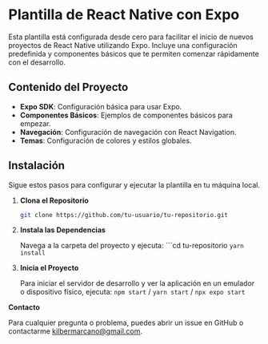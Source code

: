 # Plantilla de React Native con Expo

Esta plantilla está configurada desde cero para facilitar el inicio de nuevos proyectos de React Native utilizando Expo. Incluye una configuración predefinida y componentes básicos que te permiten comenzar rápidamente con el desarrollo.

## Contenido del Proyecto

- **Expo SDK**: Configuración básica para usar Expo.
- **Componentes Básicos**: Ejemplos de componentes básicos para empezar.
- **Navegación**: Configuración de navegación con React Navigation.
- **Temas**: Configuración de colores y estilos globales.

## Instalación

Sigue estos pasos para configurar y ejecutar la plantilla en tu máquina local.

1. **Clona el Repositorio**

   ```bash
   git clone https://github.com/tu-usuario/tu-repositorio.git

2. **Instala las Dependencias**

    Navega a la carpeta del proyecto y ejecuta:
        ```cd tu-repositorio
        `yarn install`

3. **Inicia el Proyecto**

    Para iniciar el servidor de desarrollo y ver la aplicación en un emulador o dispositivo físico, ejecuta:
    `npm start` / `yarn start` / `npx expo start`

**Contacto**

Para cualquier pregunta o problema, puedes abrir un issue en GitHub o contactarme kilbermarcano@gmail.com.
